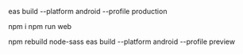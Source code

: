 eas build --platform android --profile production

npm i
npm run web

npm rebuild node-sass
eas build --platform android --profile preview
